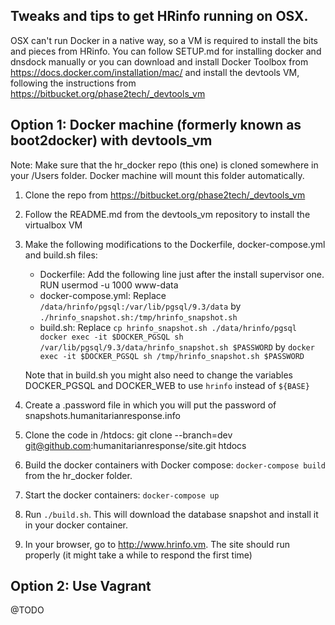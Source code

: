 
## Tweaks and tips to get HRinfo running on OSX.

OSX can't run Docker in a native way, so a VM is required to install the bits
and pieces from HRinfo.
You can follow SETUP.md for installing docker and dnsdock manually or you can
download and install Docker Toolbox from https://docs.docker.com/installation/mac/
and install the devtools VM, following the instructions from
https://bitbucket.org/phase2tech/_devtools_vm

## Option 1: Docker machine (formerly known as boot2docker) with devtools_vm

Note: Make sure that the hr_docker repo (this one) is cloned somewhere in your
/Users folder. Docker machine will mount this folder automatically.

1. Clone the repo from https://bitbucket.org/phase2tech/_devtools_vm
2. Follow the README.md from the devtools_vm repository to install the virtualbox VM
3. Make the following modifications to the Dockerfile, docker-compose.yml and build.sh files:
    - Dockerfile: Add the following line just after the install supervisor one.
      RUN usermod -u 1000 www-data
    - docker-compose.yml: Replace `/data/hrinfo/pgsql:/var/lib/pgsql/9.3/data` by
      `./hrinfo_snapshot.sh:/tmp/hrinfo_snapshot.sh`
    - build.sh: Replace
      `cp hrinfo_snapshot.sh ./data/hrinfo/pgsql
       docker exec -it $DOCKER_PGSQL sh /var/lib/pgsql/9.3/data/hrinfo_snapshot.sh $PASSWORD`
      by
      `docker exec -it $DOCKER_PGSQL sh /tmp/hrinfo_snapshot.sh $PASSWORD`

    Note that in build.sh you might also need to change the variables
    DOCKER_PGSQL and DOCKER_WEB  to use `hrinfo` instead of `${BASE}`

4. Create a .password file in which you will put the password of snapshots.humanitarianresponse.info
5. Clone the code in /htdocs: git clone --branch=dev git@github.com:humanitarianresponse/site.git htdocs
6. Build the docker containers with Docker compose: `docker-compose build` from the hr_docker folder.
7. Start the docker containers: `docker-compose up`
8. Run `./build.sh`. This will download the database snapshot and install it in your docker container.
9. In your browser, go to http://www.hrinfo.vm. The site should run properly (it might take a while to respond the first time)

## Option 2: Use Vagrant

@TODO
